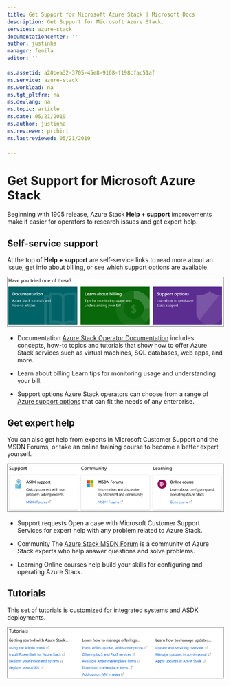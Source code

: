 ```yaml
---
title: Get Support for Microsoft Azure Stack | Microsoft Docs
description: Get Support for Microsoft Azure Stack.
services: azure-stack
documentationcenter: ''
author: justinha
manager: femila
editor: ''

ms.assetid: a20bea32-3705-45e8-9168-f198cfac51af
ms.service: azure-stack
ms.workload: na
ms.tgt_pltfrm: na
ms.devlang: na
ms.topic: article
ms.date: 05/21/2019
ms.author: justinha
ms.reviewer: prchint
ms.lastreviewed: 05/21/2019

---
```

# Get Support for Microsoft Azure Stack

Beginning with 1905 release, Azure Stack **Help + support** improvements make it easier for operators to research issues and get expert help. 

## Self-service support

At the top of **Help + support** are self-service links to read more about an issue, get info about billing, or see which support options are available. 

![Self-service support](media/azure-stack-get-support/get-support-tiles.png)

- Documentation
  [Azure Stack Operator Documentation](index.yml) includes concepts, how-to topics and tutorials that show how to offer Azure Stack services such as virtual machines, SQL databases, web apps, and more. 

- Learn about billing
  Learn tips for monitoring usage and understanding your bill.

- Support options
  Azure Stack operators can choose from a range of [Azure support options](https://azure.microsoft.com/support/options/) that can fit the needs of any enterprise. 

## Get expert help 

You can also get help from experts in Microsoft Customer Support and the MSDN Forums, or take an online training course to become a better expert yourself. 

![Get expert help](media/azure-stack-get-support/get-support-cards.png)

- Support requests
  Open a case with Microsoft Customer Support Services for expert help with any problem related to Azure Stack.

- Community 
  The [Azure Stack MSDN Forum](https://social.msdn.microsoft.com/Forums/azure/home?forum=azurestack) is a community of Azure Stack experts who help answer questions and solve problems.

- Learning
  Online courses help build your skills for configuring and operating Azure Stack. 

## Tutorials

This set of tutorials is customized for integrated systems and ASDK deployments. 

![Get support tutorials](media/azure-stack-get-support/get-support-tutorials.png)